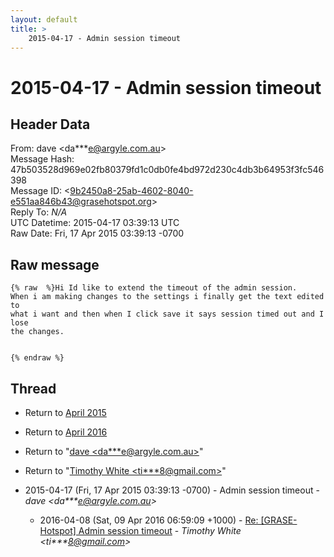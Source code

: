 ```yaml
---
layout: default
title: >
    2015-04-17 - Admin session timeout
---
```


# 2015-04-17 - Admin session timeout

## Header Data

From: dave \<da***e@argyle.com.au\><br>
Message Hash: 47b503528d969e02fb80379fd1c0db0fe4bd972d230c4db3b64953f3fc546398<br>
Message ID: \<9b2450a8-25ab-4602-8040-e551aa846b43@grasehotspot.org\><br>
Reply To: _N/A_<br>
UTC Datetime: 2015-04-17 03:39:13 UTC<br>
Raw Date: Fri, 17 Apr 2015 03:39:13 -0700<br>

## Raw message

```
{% raw  %}Hi Id like to extend the timeout of the admin session. 
When i am making changes to the settings i finally get the text edited to 
what i want and then when I click save it says session timed out and I lose 
the changes.


{% endraw %}
```

## Thread

+ Return to [April 2015](/archive/2015/04)
+ Return to [April 2016](/archive/2016/04)

+ Return to "[dave <da***e<span>@</span>argyle.com.au>](/authors/da___e_at_argyle_com_au)"
+ Return to "[Timothy White <ti***8<span>@</span>gmail.com>](/authors/ti___8_at_gmail_com)"

+ 2015-04-17 (Fri, 17 Apr 2015 03:39:13 -0700) - Admin session timeout - _dave \<da***e@argyle.com.au\>_
  + 2016-04-08 (Sat, 09 Apr 2016 06:59:09 +1000) - [Re: [GRASE-Hotspot] Admin session timeout](/archive/2016/04/b285651e14a7d123c582b1c40d84b428c0e8e532d24049a6f5f1ef3265a9e344) - _Timothy White \<ti***8@gmail.com\>_

